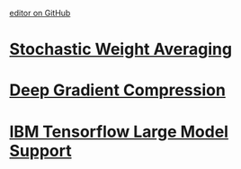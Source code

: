[editor on GitHub](https://github.com/fsword73/jianyang.github.io/edit/master/DL_optimizer.md)

# [Stochastic Weight Averaging](https://towardsdatascience.com/stochastic-weight-averaging-a-new-way-to-get-state-of-the-art-results-in-deep-learning-c639ccf36a)
# [Deep Gradient Compression](https://arxiv.org/abs/1712.01887)

# [IBM Tensorflow Large Model Support](https://developer.ibm.com/linuxonpower/2019/05/17/performance-results-with-tensorflow-large-model-support-v2/)


